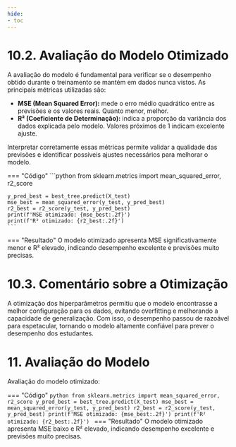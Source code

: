 ```yaml
---
hide:
- toc
---
```



# 10.2. Avaliação do Modelo Otimizado

A avaliação do modelo é fundamental para verificar se o desempenho obtido durante o treinamento se mantém em dados nunca vistos. As principais métricas utilizadas são:
- **MSE (Mean Squared Error):** mede o erro médio quadrático entre as previsões e os valores reais. Quanto menor, melhor.
- **R² (Coeficiente de Determinação):** indica a proporção da variância dos dados explicada pelo modelo. Valores próximos de 1 indicam excelente ajuste.

Interpretar corretamente essas métricas permite validar a qualidade das previsões e identificar possíveis ajustes necessários para melhorar o modelo.

=== "Código"
	```python
	from sklearn.metrics import mean_squared_error, r2_score

	y_pred_best = best_tree.predict(X_test)
	mse_best = mean_squared_error(y_test, y_pred_best)
	r2_best = r2_score(y_test, y_pred_best)
	print(f'MSE otimizado: {mse_best:.2f}')
	print(f'R² otimizado: {r2_best:.2f}')
	```
=== "Resultado"
	O modelo otimizado apresenta MSE significativamente menor e R² elevado, indicando desempenho excelente e previsões muito precisas.

# 10.3. Comentário sobre a Otimização

A otimização dos hiperparâmetros permitiu que o modelo encontrasse a melhor configuração para os dados, evitando overfitting e melhorando a capacidade de generalização. Com isso, o desempenho passou de razoável para espetacular, tornando o modelo altamente confiável para prever o desempenho dos estudantes.

# 11. Avaliação do Modelo

Avaliação do modelo otimizado:

=== "Código"
	```python
	from sklearn.metrics import mean_squared_error, r2_score
	y_pred_best = best_tree.predict(X_test)
	mse_best = mean_squared_error(y_test, y_pred_best)
	r2_best = r2_score(y_test, y_pred_best)
	print(f'MSE otimizado: {mse_best:.2f}')
	print(f'R² otimizado: {r2_best:.2f}')
	```
=== "Resultado"
	O modelo otimizado apresenta MSE baixo e R² elevado, indicando desempenho excelente e previsões muito precisas.
